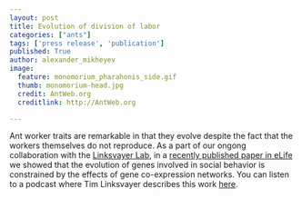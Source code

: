 ```yaml
---
layout: post
title: Evolution of division of labor
categories: ["ants"]
tags: ['press release', 'publication']
published: True
author: alexander_mikheyev
image:
  feature: monomorium_pharahonis_side.gif
  thumb: monomorium-head.jpg
  credit: AntWeb.org
  creditlink: http://AntWeb.org

---
```


Ant worker traits are remarkable in that they evolve despite the fact that the workers themselves do not reproduce. As a part of our ongong collaboration with the [Linksvayer Lab](http://sites.sas.upenn.edu/linksvayer-lab), in a [recently published paper in eLife](http://elifesciences.org/content/4/e04775?_ga=1.25883067.769126097.1432248984) we showed that the evolution of genes involved in social behavior is constrained by the effects of gene co-expression networks. You can listen to a podcast where Tim Linksvayer describes this work [here](http://elifesciences.org/podcast/episode18).